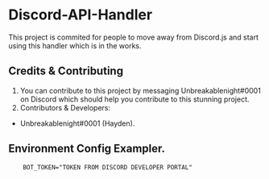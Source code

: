 # Discord-API-Handler
This project is commited for people to move away from Discord.js and start using this handler which is in the works.

## Credits & Contributing
1. You can contribute to this project by messaging Unbreakablenight#0001 on Discord which should help you contribute to this stunning project.
2. Contributors & Developers:
 - Unbreakablenight#0001 (Hayden).

## Environment Config Exampler.
```
    BOT_TOKEN="TOKEN FROM DISCORD DEVELOPER PORTAL"
```